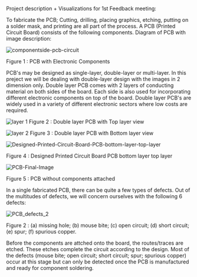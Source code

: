 Project description + Visualizations for 1st Feedback meeting:

To fabricate the PCB; Cutting, drilling, placing graphics, etching, putting on a solder mask, and printing are all part of the process.
A PCB (Printed Circuit Board) consists of the following components.
Diagram of PCB with image description:

![componentside-pcb-circuit](https://github.com/wfaiza/PCB_Defects_Detection/assets/142170637/c822ca4d-355b-4b9c-87a2-e002b11decb6)

Figure 1 : PCB with Electronic Components

PCB's may be designed as single-layer, double-layer or multi-layer. In this preject we will be dealing with double-layer design with the images in 2 dimension only.
Double layer PCB comes with 2 layers of conducting material on both sides of the board. Each side is also used for incorporating different electronic components on top of the board. 
Double layer PCB's are widely used in a variety of different electronic sectors where low costs are required.


![layer 1](https://github.com/wfaiza/PCB_Defects_Detection/assets/142170637/37212d01-69d2-40f4-92b2-72090e94370d)
Figure 2 : Double layer PCB with Top layer view

![layer 2](https://github.com/wfaiza/PCB_Defects_Detection/assets/142170637/31368ae5-c8c2-4933-a6a7-e661a5452a16)
Figure 3 : Double layer PCB with Bottom layer view

![Designed-Printed-Circuit-Board-PCB-bottom-layer-top-layer](https://github.com/wfaiza/PCB_Defects_Detection/assets/142170637/ebbcecaa-3f87-4b26-92e7-f910058ef4d2)

Figure 4 : Designed Printed Circuit Board PCB bottom layer top layer

![PCB-Final-Image](https://github.com/wfaiza/PCB_Defects_Detection/assets/142170637/b0990ba5-1592-44d1-9120-0abf5993361d)

Figure 5 : PCB without components attached


In a single fabricated PCB, there can be quite a few types of defects. Out of the multitudes of defects, we will concern ourselves with the following 6 defects:

![PCB_defects_2](https://github.com/wfaiza/PCB_Defects_Detection/assets/142170637/8672bd90-05d7-4113-8502-489ecdc3677b)

Figure 2 : (a) missing hole; (b) mouse bite; (c) open circuit; (d) short circuit; (e) spur; (f) spurious copper.

Before the components are attched onto the board, the routes/traces are etched. These etches complete the circuit according to the design. 
Most of the defects (mouse bite; open circuit; short circuit; spur; spurious copper) occur at this stage but can only be detected once the PCB is manufactured and ready for component soldering.





